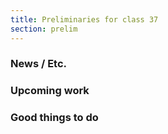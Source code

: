 ```yaml
---
title: Preliminaries for class 37
section: prelim
---
```

### News / Etc.

### Upcoming work

### Good things to do
